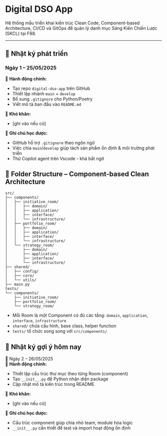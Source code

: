# Digital DSO App

Hệ thống mẫu triển khai kiến trúc Clean Code, Component-based Architecture, CI/CD và GitOps để quản lý danh mục Sáng Kiến Chiến Lược (SKCL) tại F88.

---

## 📅 Nhật ký phát triển

### Ngày 1 – 25/05/2025  
🔹 **Hành động chính:**  
- Tạo repo `digital-dso-app` trên GitHub  
- Thiết lập nhánh `main` + `develop`  
- Bổ sung `.gitignore` cho Python/Poetry  
- Viết mô tả ban đầu vào `README.md`  

🔸 **Khó khăn:**  
- [ghi vào nếu có]  

📌 **Ghi chú học được:**  
- GitHub hỗ trợ `.gitignore` theo ngôn ngữ  
- Việc chia `main`/`develop` giúp tách sản phẩm ổn định & môi trường phát triển  
- Thử Copilot agent trên Vscode - khá bất ngờ

## 📁 Folder Structure – Component-based Clean Architecture

```
src/
├── components/
│   ├── initiative_room/
│   │   ├── domain/
│   │   ├── application/
│   │   ├── interface/
│   │   └── infrastructure/
│   ├── portfolio_room/
│   │   ├── domain/
│   │   ├── application/
│   │   ├── interface/
│   │   └── infrastructure/
│   └── strategy_room/
│       ├── domain/
│       ├── application/
│       ├── interface/
│       └── infrastructure/
├── shared/
│   ├── config/
│   ├── core/
│   └── utils/
├── main.py
tests/
└── components/
    ├── initiative_room/
    ├── portfolio_room/
    └── strategy_room/
```

- Mỗi Room là một Component có đủ các tầng: `domain`, `application`, `interface`, `infrastructure`
- `shared/` chứa cấu hình, base class, helper function
- `tests/` tổ chức song song với `src/components/`

## 🧠 Nhật ký gợi ý hôm nay

📅 Ngày 2 – 26/05/2025  
🔹 **Hành động chính:**  
- Thiết lập cấu trúc thư mục theo từng Room (component)  
- Tạo `__init__.py` để Python nhận diện package  
- Cập nhật mô tả kiến trúc trong README  

🔸 **Khó khăn:**  
- [ghi vào nếu có]  

📌 **Ghi chú học được:**  
- Cấu trúc component giúp chia nhỏ team, module hóa logic  
- `__init__.py` cần thiết để test và import hoạt động ổn định

